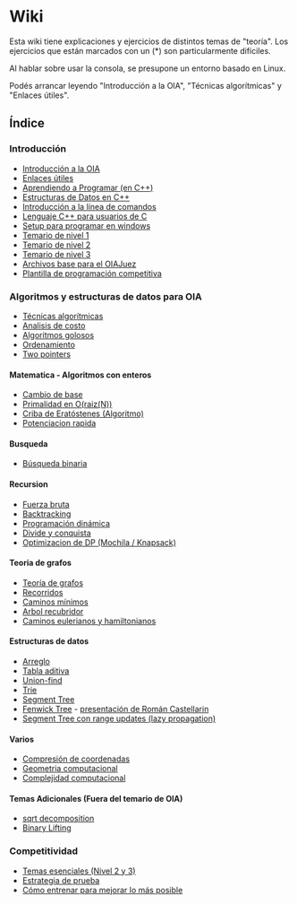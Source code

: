 # Wiki

Esta wiki tiene explicaciones y ejercicios de distintos temas de "teoría". Los
ejercicios que están marcados con un (\*) son particularmente difíciles.

Al hablar sobre usar la consola, se presupone un entorno basado en Linux.

Podés arrancar leyendo "Introducción a la OIA", "Técnicas algorítmicas" y
"Enlaces útiles".

## Índice

### Introducción

- [Introducción a la OIA]( introduccion )
- [Enlaces útiles]( links )
- [Aprendiendo a Programar (en C++)]( aprendiendo-a-programar )
- [Estructuras de Datos en C++]( estructuras-cpp )
- [Introducción a la línea de comandos]( linea-de-comandos )
- [Lenguaje C++ para usuarios de C]( cpp-para-usuarios-de-c )
- [Setup para programar en windows]( programar-en-windows )
- [Temario de nivel 1]( temario-de-nivel-1 )
- [Temario de nivel 2]( temario-de-nivel-2 )
- [Temario de nivel 3]( temario-de-nivel-3 )
- [Archivos base para el OIAJuez]( archivos-base )
- [Plantilla de programación competitiva]( template )

### Algoritmos y estructuras de datos para OIA

- [Técnicas algorítmicas]( tecnicas )
- [Analisis de costo]( costo )
- [Algoritmos golosos]( greedy )
- [Ordenamiento]( ordenamiento )
- [Two pointers]( two-pointers )

#### Matematica - Algoritmos con enteros

- [Cambio de base]( cambio-de-base )
- [Primalidad en O(raiz(N))]( primalidad-sqrt )
- [Criba de Eratóstenes (Algoritmo)]( criba )
- [Potenciacion rapida]( potlog )

#### Busqueda

- [Búsqueda binaria]( busqueda-binaria )

#### Recursion

- [Fuerza bruta]( fuerza-bruta )
- [Backtracking]( backtracking )
- [Programación dinámica]( dp )
- [Divide y conquista]( dnc )
- [Optimizacion de DP (Mochila / Knapsack)]( knapsack )

#### Teoria de grafos

- [Teoría de grafos]( grafos )
- [Recorridos]( recorridos )
- [Caminos mínimos]( camino-minimo )
- [Arbol recubridor]( spanning-tree )
- [Caminos eulerianos y hamiltonianos]( hamilton-euler )

#### Estructuras de datos

- [Arreglo]( arreglos )
- [Tabla aditiva]( tabla-aditiva )
- [Union-find]( union-find )
- [Trie]( trie )
- [Segment Tree]( segment-tree )
- [Fenwick Tree]( fenwick ) - [presentación de Román Castellarin](https://www.oia.unsam.edu.ar/wp-content/uploads/2017/11/Fenwick-Trees.pdf)
- [Segment Tree con range updates (lazy propagation)]( lazy-propagation )

#### Varios

- [Compresión de coordenadas]( compresion-de-coordenadas )
- [Geometria computacional]( geometria )
- [Complejidad computacional]( complejidad )

#### Temas Adicionales (Fuera del temario de OIA)

- [sqrt decomposition]( sqrt-decomposition )
- [Binary Lifting]( binary-lifting )

### Competitividad

- [Temas esenciales (Nivel 2 y 3)]( esenciales )
- [Estrategia de prueba]( estrategia )
- [Cómo entrenar para mejorar lo más posible]( entrenar )

